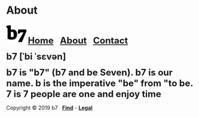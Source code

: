 # About
<img alt="b7" width="54" height="54" src="b7.svg"> <strong><font size="5"><a href="https://b7.github.io">Home</a> &nbsp; <a href="https://b7.github.io/about">About</a> &nbsp; <a href="https://b7.github.io/contact">Contact</a></font></strong>

<strong><font size="5">b7 [ˈbi ˈsɛvən]</font></strong>

<strong><font size="5">b7 is "b7" (b7 and be Seven). b7 is our name. b is the imperative "be" from "to be. 7 is 7 people are one and enjoy time</font></strong>

Copyright © 2019 b7 &nbsp; <strong><a href="https://b7.github.io/find">Find</a></strong> - <strong><a href="https://b7.github.io/legal">Legal</a></strong>
